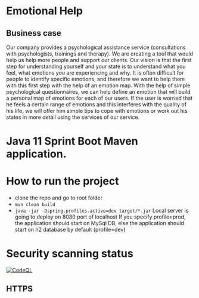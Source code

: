 # Emotional Help
## Business case
Our company provides a psychological assistance service (consultations with psychologists, trainings and therapy).
We are creating a tool that would help us help more people and support our clients.
Our vision is that the first step for understanding yourself and your state is to understand what you feel, what emotions you are experiencing and why.
It is often difficult for people to identify specific emotions, and therefore we want to help them with this first step with the help of an emotion map.
With the help of simple psychological questionnaires, we can help define an emotion that will build a personal map of emotions for each of our users.
If the user is worried that he feels a certain range of emotions and this interferes with the quality of his life,
we will offer him simple tips to cope with emotions or work out his states in more detail using the services of our service.
# Java 11 Sprint Boot Maven application.
# How to run the project
* clone the repo and go to root folder
* ``mvn clean build``
* ``java -jar -Dspring.profiles.active=dev target/*.jar``
  Local server is going to deploy on 8080 port of localhost
  If you specify profile=prod, the application should start on MySql DB,
  else the application should start on h2 database by default (profile=dev)
# Security scanning status
[![CodeQL](https://github.com/emotional-help-competition/backend/actions/workflows/codeql.yml/badge.svg)](https://github.com/emotional-help-competition/backend/actions/workflows/codeql.yml)
## HTTPS
